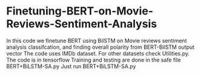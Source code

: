 # Finetuning-BERT-on-Movie-Reviews-Sentiment-Analysis
In this code we finetune BERT using BilSTM on Movie reviews sentiment analysis classifcation, and finding overall polarity from BERT-BilSTM output vector
The code uses IMDb dataset. For other datasets check Utilities.py.
The code is in tensorflow 
Training and testing are done in the safe file BERT+BiLSTM-SA.py
Just run BERT+BiLSTM-SA.py
